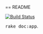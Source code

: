== README

[![Build Status](https://travis-ci.org/dfleider/tarea2integracion.svg?branch=master)](https://travis-ci.org/dfleider/tarea2integracion)

<tt>rake doc:app</tt>.
